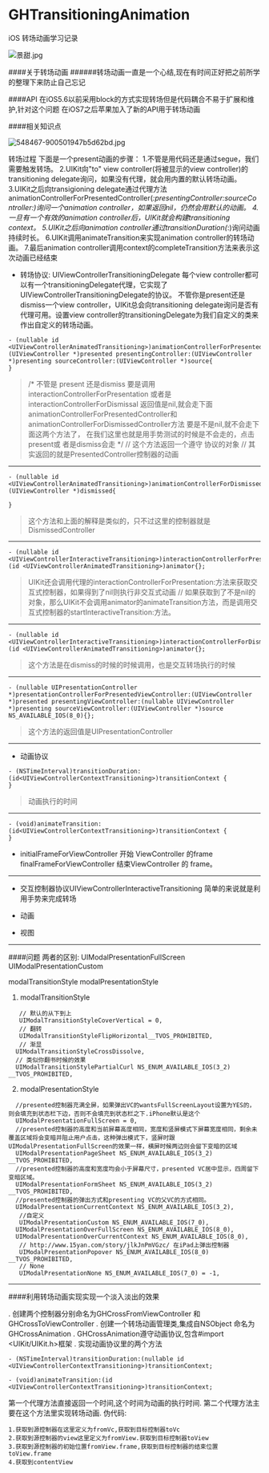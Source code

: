 # GHTransitioningAnimation
iOS 转场动画学习记录

![景甜.jpg](https://upload-images.jianshu.io/upload_images/1419035-74efd9bbf3447484.jpg?imageMogr2/auto-orient/strip%7CimageView2/2/w/620)

####关于转场动画
######转场动画一直是一个心结,现在有时间正好把之前所学的整理下来防止自己忘记


####API
在iOS5.6以前采用block的方式实现转场但是代码耦合不易于扩展和维护,针对这个问题
在iOS7之后苹果加入了新的API用于转场动画

####相关知识点

![548467-900501947b5d62bd.jpg](https://upload-images.jianshu.io/upload_images/1419035-f326cdf0df81cac0.jpg?imageMogr2/auto-orient/strip%7CimageView2/2/w/1240)

转场过程
下面是一个present动画的步骤：
1.不管是用代码还是通过segue，我们需要触发转场。
2.UIKit向"to" view controller(将被显示的view controller)的transitioning delegate询问，如果没有代理，就会用内置的默认转场动画。
3.UIKit之后向transigioning delegate通过代理方法animationControllerForPresentedController(_:presentingController:sourceController:)询问一个animation controller，如果返回nil，仍然会用默认的动画。
4.一旦有一个有效的animation controller后，UIKit就会构建transitioning context。
5.UIKit之后向animation controller通过transitionDuration(_:)询问动画持续时长。
6.UIKit调用animateTransition来实现animation controller的转场动画。
7.最后animation controller调用context的completeTransition方法来表示这次动画已经结束



* 转场协议: UIViewControllerTransitioningDelegate
每个view controller都可以有一个transitioningDelegate代理，它实现了UIViewControllerTransitioningDelegate的协议。
不管你是present还是dismiss一个view controller，UIKit总会向transitioning delegate询问是否有代理可用。设置view controller的transitioningDelegate为我们自定义的类来作出自定义的转场动画。


```
- (nullable id <UIViewControllerAnimatedTransitioning>)animationControllerForPresentedController:(UIViewController *)presented presentingController:(UIViewController *)presenting sourceController:(UIViewController *)source{
}
```
>/*
 不管是 present 还是dismiss
 要是调用interactionControllerForPresentation 或者是 interactionControllerForDismissal
 返回值是nil,就会走下面animationControllerForPresentedController和animationControllerForDismissedController方法
 要是不是nil,就不会走下面这两个方法了， 在我们这里也就是用手势测试的时候是不会走的，点击present或   者是dismiss会走
 */
// 这个方法返回一个遵守 <UIViewControllerAnimatedTransitioning> 协议的对象
// 其实返回的就是PresentedController控制器的动画

---

```
- (nullable id <UIViewControllerAnimatedTransitioning>)animationControllerForDismissedController:(UIViewController *)dismissed{

}

```
>这个方法和上面的解释是类似的，只不过这里的控制器就是DismissedController


---
```
- (nullable id <UIViewControllerInteractiveTransitioning>)interactionControllerForPresentation:(id <UIViewControllerAnimatedTransitioning>)animator{};
```
> UIKit还会调用代理的interactionControllerForPresentation:方法来获取交互式控制器，如果得到了nil则执行非交互式动画
// 如果获取到了不是nil的对象，那么UIKit不会调用animator的animateTransition方法，而是调用交互式控制器的startInteractiveTransition:方法。

---


```
- (nullable id <UIViewControllerInteractiveTransitioning>)interactionControllerForDismissal:(id <UIViewControllerAnimatedTransitioning>)animator{};
```
> 这个方法是在dismiss的时候的时候调用，也是交互转场执行的时候

---

```
- (nullable UIPresentationController *)presentationControllerForPresentedViewController:(UIViewController *)presented presentingViewController:(nullable UIViewController *)presenting sourceViewController:(UIViewController *)source NS_AVAILABLE_IOS(8_0){};
```
>这个方法的返回值是UIPresentationController

---

* 动画协议
```
- (NSTimeInterval)transitionDuration:(id<UIViewControllerContextTransitioning>)transitionContext {
}
```
>动画执行的时间
---

```
- (void)animateTransition:(id<UIViewControllerContextTransitioning>)transitionContext {
}
```

- initialFrameForViewController 开始 ViewController 的frame
finalFrameForViewController 结束ViewController 的 frame。
---

* 交互控制器协议UIViewControllerInteractiveTransitioning 简单的来说就是利用手势来完成转场

* 动画
* 视图
---

####问题
两者的区别:
UIModalPresentationFullScreen <br/>UIModalPresentationCustom 

modalTransitionStyle
modalPresentationStyle

1. modalTransitionStyle
```
   // 默认的从下到上
   UIModalTransitionStyleCoverVertical = 0,
   // 翻转
   UIModalTransitionStyleFlipHorizontal__TVOS_PROHIBITED,
   // 渐显
  UIModalTransitionStyleCrossDissolve,
  // 类似你翻书时候的效果
  UIModalTransitionStylePartialCurl NS_ENUM_AVAILABLE_IOS(3_2) __TVOS_PROHIBITED,

```
2. modalPresentationStyle
```
  //presented控制器充满全屏，如果弹出VC的wantsFullScreenLayout设置为YES的，则会填充到状态栏下边，否则不会填充到状态栏之下.iPhone默认是这个
  UIModalPresentationFullScreen = 0,
  //presented控制器的高度和当前屏幕高度相同，宽度和竖屏模式下屏幕宽度相同，剩余未覆盖区域将会变暗并阻止用户点击，这种弹出模式下，竖屏时跟UIModalPresentationFullScreen的效果一样，横屏时候两边则会留下变暗的区域
  UIModalPresentationPageSheet NS_ENUM_AVAILABLE_IOS(3_2) __TVOS_PROHIBITED,
  //presented控制器的高度和宽度均会小于屏幕尺寸，presented VC居中显示，四周留下变暗区域。
  UIModalPresentationFormSheet NS_ENUM_AVAILABLE_IOS(3_2) __TVOS_PROHIBITED,
  //presented控制器的弹出方式和presenting VC的父VC的方式相同。
  UIModalPresentationCurrentContext NS_ENUM_AVAILABLE_IOS(3_2),
   //自定义
   UIModalPresentationCustom NS_ENUM_AVAILABLE_IOS(7_0),
  UIModalPresentationOverFullScreen NS_ENUM_AVAILABLE_IOS(8_0),       
  UIModalPresentationOverCurrentContext NS_ENUM_AVAILABLE_IOS(8_0),
   // http://www.15yan.com/story/jlkJnPmVGzc/ 在iPad上弹出控制器
   UIModalPresentationPopover NS_ENUM_AVAILABLE_IOS(8_0) __TVOS_PROHIBITED,
   // None
   UIModalPresentationNone NS_ENUM_AVAILABLE_IOS(7_0) = -1,  

````

----


####利用转场动画实现实现一个淡入淡出的效果

. 创建两个控制器分别命名为GHCrossFromViewController 和 GHCrossToViewController
. 创建一个转场动画管理类,集成自NSObject 命名为GHCrossAnimation
. GHCrossAnimation遵守动画协议,包含#import <UIKit/UIKit.h>框架
<UIViewControllerAnimatedTransitioning>
. 实现动画协议里的两个方法
```
- (NSTimeInterval)transitionDuration:(nullable id <UIViewControllerContextTransitioning>)transitionContext;

- (void)animateTransition:(id <UIViewControllerContextTransitioning>)transitionContext;
```
第一个代理方法直接返回一个时间,这个时间为动画的执行时间.
第二个代理方法主要在这个方法里实现转场动画.
伪代码:
```
1.获取到源控制器在这里定义为fromVc,获取到目标控制器toVc
2.获取到源控制器的view这里定义为fromView.获取到目标控制器toView
3.获取到源控制器的初始位置fromView.frame,获取到目标控制器的结束位置toView.frame
4.获取到contentView

```


